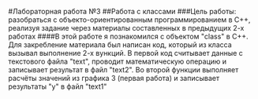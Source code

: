 #Лабораторная работа №3
##Работа с классами
###Цель работы: разобраться с объекто-ориентированным программированием в C++, реализуя задание через материалы составленных в предыдущих 2-х работах
####В этой работе я познакомился с объектом "class" в C++. Для закребление материала был написан код, который из класса вызывал выполнение 2-х вункций. В первой код считывает данные с текстового файла "text", проводит математическую операцию и записывает результат в файл "text2". Во второй функции выполняет расчёты значений из графика 3 (первая работа) и записывает результаты "у" в файл "text1"

